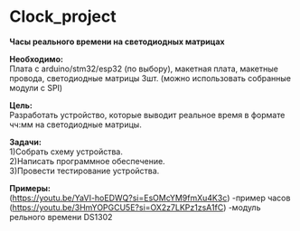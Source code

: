 # Clock_project

**Часы реального времени на светодиодных матрицах**

**Необходимо:**  
Плата с arduino/stm32/esp32 (по выбору), макетная плата, макетные провода, светодиодные матрицы 3шт. (можно использовать собранные модули с SPI)

**Цель:**   
Разработать устройство, которые выводит реальное время в формате чч:мм на светодиодные матрицы.

**Задачи:**   
1)Собрать схему устройства.  
2)Написать программное обеспечение.  
3)Провести тестирование устройства.  

**Примеры:**  
(https://youtu.be/YaVI-hoEDWQ?si=EsOMcYM9fmXu4K3c) -пример часов  
(https://youtu.be/3HmYOPGCU5E?si=OX2z7LKPz1zsA1fC) -модуль рельного времени DS1302

